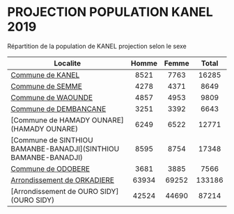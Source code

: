 # PROJECTION POPULATION KANEL 2019
	
Répartition de la population de KANEL projection selon le sexe
	
| Localite  | Homme | Femme | Total |
| --------- |:-----:|:-----:|:-----:|
| [Commune de KANEL](KANEL) | 8521 | 7763 | 16285 |
| [Commune de SEMME](SEMME) | 4278 | 4371 | 8649 |
| [Commune de WAOUNDE](WAOUNDE) | 4857 | 4953 | 9809 |
| [Commune de DEMBANCANE](DEMBANCANE) | 3251 | 3392 | 6643 |
| [Commune de HAMADY OUNARE](HAMADY OUNARE) | 6249 | 6522 | 12771 |
| [Commune de SINTHIOU BAMANBE-BANADJI](SINTHIOU BAMANBE-BANADJI) | 8595 | 8754 | 17348 |
| [Commune de ODOBERE](ODOBERE) | 3681 | 3885 | 7566 |
| [Arrondissement de ORKADIERE](ORKADIERE) | 63934 | 69252 | 133186 |
| [Arrondissement de OURO SIDY](OURO SIDY) | 42524 | 44690 | 87214 |
